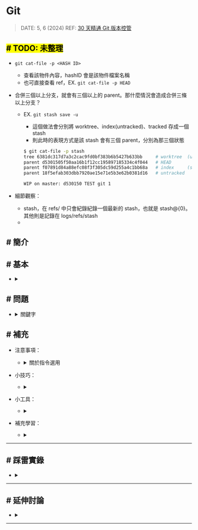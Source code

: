 ##### <!-- 收起 -->

<!----------- ref start ----------->

[30 天精通 Git 版本控管]: https://ithelp.ithome.com.tw/users/20004901/ironman/525

<!------------ ref end ------------>

# Git

> DATE: 5, 6 (2024)
> REF: [30 天精通 Git 版本控管]

## <mark># TODO: 未整理</mark>

- `git cat-file -p <HASH ID>`

  - 查看該物件內容，hashID 會是該物件檔案名稱
  - 也可直接查看 ref，EX. `git cat-file -p HEAD`

- 合併三個以上分支，就會有三個以上的 parent。那什麼情況會造成合併三條以上分支？

  - EX. `git stash save -u`

    - 這個做法會分別將 worktree、index(untracked)、tracked 存成一個 stash
    - 則此時的表現方式是該 stash 會有三個 parent，分別為那三個狀態

    ```sh
    $ git cat-file -p stash
    tree 6381dc317d7a3c2cac9fd0bf383b6b5427b633bb     # worktree  (unmodified/modified)
    parent d5301505f50aa16b1f12cc195897185334c4f044   # HEAD
    parent f07891d84a88efc08f3f305dc59d255a4c1bb68a   # index     (staged)
    parent 18f5efab303dbb7920ae15e71e5b3e62b0381d16   # untracked

    WIP on master: d530150 TEST git 1
    ```

- 細節觀察：

  - stash，在 refs/ 中只會紀錄紀錄一個最新的 stash，也就是 stash@{0}。其他則是記錄在 logs/refs/stash
  -

## # 簡介

## # 基本

<!--  -->

- <details close>
  <summary></summary>

  -

  </details>

## # 問題

<!-- 關鍵字 -->

- <details close>
  <summary>關鍵字</summary>

  - Social Coding
  -

  </details>

## # 補充

<!-- 注意事項 -->

- 注意事項：

  <!-- 關於指令選用 -->

  - <details close>
    <summary>關於指令選用</summary>

    - 我認為推薦使用的指令隨更新不斷在進化，所以有些相同公用的指令，可以參考 shell 上給的回饋來使用

      > EX. `git status` 後會顯示 (use "`git restore --staged <file>...`" to unstage)，以前的版本曾經是 (use "`git reset HEAD <file>...`" to unstage)，但可以盡量使用最新版本建議方式來完成

    - 或是在觀念非常清楚後，學習使用 GUI，指令改 GUI 也會跟著更新，而使用 GUI 需要的是清楚的概念

    </details>

<!-- 小技巧 -->

- 小技巧：

  <!--  -->

  - <details close>
    <summary></summary>

    -

    </details>

<!-- 小工具 -->

- 小工具：

  <!--  -->

  - <details close>
    <summary></summary>

    -

    </details>

<!-- 補充學習 -->

- 補充學習：

  <!--  -->

  - <details close>
    <summary></summary>

    -

    </details>

---

## # 踩雷實錄

<!--  -->

- <details close>
  <summary></summary>

  -

  </details>

---

## # 延伸討論

<!--  -->

- <details close>
  <summary></summary>

  -

  </details>

---
